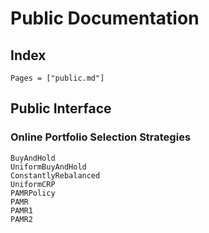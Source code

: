 # Public Documentation

## Index
```@index
Pages = ["public.md"]
```

## Public Interface



### Online Portfolio Selection Strategies
```@docs
BuyAndHold
UniformBuyAndHold
ConstantlyRebalanced
UniformCRP
PAMRPolicy
PAMR
PAMR1
PAMR2
```